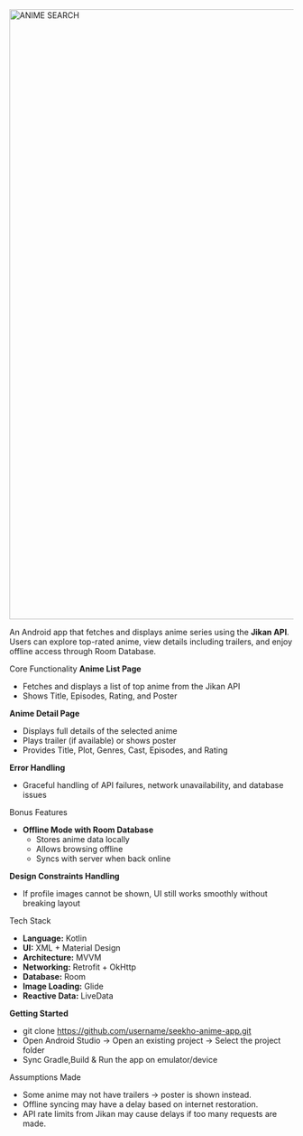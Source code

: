 <img width="1920" height="1080" alt="ANIME SEARCH" src="https://github.com/user-attachments/assets/f776e426-72fd-4ebc-8c83-1e6f7df31e9d" />

An Android app that fetches and displays anime series using the **Jikan API**.  
Users can explore top-rated anime, view details including trailers, and enjoy offline access through Room Database.

Core Functionality
**Anime List Page**  
  - Fetches and displays a list of top anime from the Jikan API  
  - Shows Title, Episodes, Rating, and Poster  

 **Anime Detail Page**  
  - Displays full details of the selected anime  
  - Plays trailer (if available) or shows poster  
  - Provides Title, Plot, Genres, Cast, Episodes, and Rating  

 **Error Handling**  
  - Graceful handling of API failures, network unavailability, and database issues  

Bonus Features
- **Offline Mode with Room Database**  
  - Stores anime data locally  
  - Allows browsing offline  
  - Syncs with server when back online  

 **Design Constraints Handling**  
  - If profile images cannot be shown, UI still works smoothly without breaking layout  


Tech Stack
- **Language:** Kotlin  
- **UI:** XML + Material Design  
- **Architecture:** MVVM  
- **Networking:** Retrofit + OkHttp  
- **Database:** Room  
- **Image Loading:** Glide  
- **Reactive Data:** LiveData  


**Getting Started**
- git clone https://github.com/username/seekho-anime-app.git
- Open Android Studio → Open an existing project → Select the project folder
- Sync Gradle,Build & Run the app on emulator/device

Assumptions Made

- Some anime may not have trailers → poster is shown instead.
- Offline syncing may have a delay based on internet restoration.
- API rate limits from Jikan may cause delays if too many requests are made.
